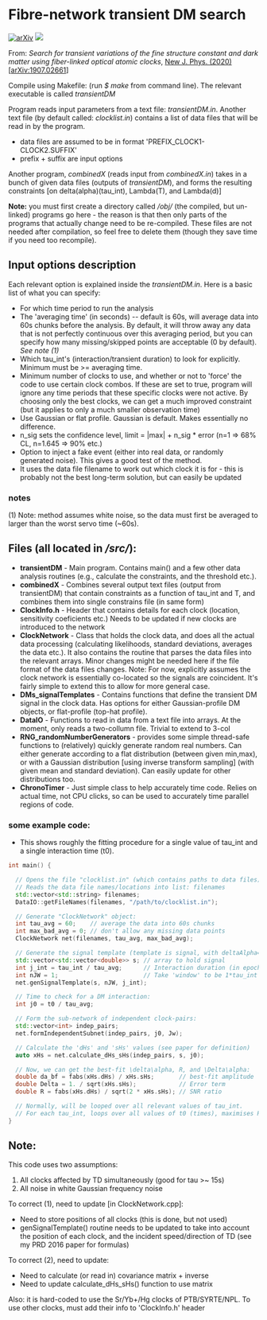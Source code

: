 # Fibre-network transient DM search

[![arXiv](https://img.shields.io/badge/arXiv-1907.02661%20-green.svg)](https://arxiv.org/abs/1907.02661)
[![](https://img.shields.io/badge/New%20J.%20Phys.-doi:10.1088%2F1367--2630%2Fabaace-blue)](https://iopscience.iop.org/article/10.1088/1367-2630/abaace)



From: _Search for transient variations of the fine structure constant and dark matter using fiber-linked optical atomic clocks_, [New J. Phys. (2020)](https://iopscience.iop.org/article/10.1088/1367-2630/abaace) [[arXiv:1907.02661](https://arxiv.org/abs/1907.02661)]

Compile using Makefile: (run _$ make_ from command line).
The relevant executable is called _transientDM_

Program reads input parameters from a text file: _transientDM.in_.
Another text file (by default called: _clocklist.in_) contains a list of
data files that will be read in by the program.
  * data files are assumed to be in format 'PREFIX_CLOCK1-CLOCK2.SUFFIX'
  * prefix + suffix are input options

Another program, _combinedX_ (reads input from _combinedX.in_) takes in a bunch of given data files (outputs of _transientDM_), and forms the resulting constraints [on delta(alpha)(tau_int), Lambda(T), and Lambda(d)]

**Note:** you must first create a directory called _/obj/_ (the compiled, but un-linked) programs go here - the reason is that then only parts of the programs that actually change need to be re-compiled.
These files are not needed after compilation, so feel free to delete them (though they save time if you need too recompile).


## Input options description
Each relevant option is explained inside the _transientDM.in_. Here is a basic list of what you can specify:
  * For which time period to run the analysis
  * The 'averaging time' (in seconds) -- default is 60s, will average data into 60s chunks before the analysis. By default, it will throw away any data that is not perfectly continuous over this averaging period, but you can specify how many missing/skipped points are acceptable (0 by default). *See note (1)*
  * Which tau_int's (interaction/transient duration) to look for explicitly. Minimum must be >= averaging time.
  * Minimum number of clocks to use, and whether or not to 'force' the code to use certain clock combos. If these are set to true, program will ignore any time periods that these specific clocks were not active. By choosing only the best clocks, we can get a much improved constraint (but it applies to only a much smaller observation time)
  * Use Gaussian or flat profile. Gaussian is default. Makes essentially no difference.
  * n_sig sets the confidence level, limit = |max| + n_sig * error
  (n=1 => 68% CL, n=1.645 => 90% etc.)
  * Option to inject a fake event (either into real data, or randomly generated noise). This gives a good test of the method.
  * It uses the data file filename to work out which clock it is for - this is probably not the best long-term solution, but can easily be updated


### notes
 (1) Note: method assumes white noise, so the data must first be averaged
 to larger than the worst servo time (~60s).


## Files (all located in _/src/_):

  * **transientDM**  -  Main program. Contains main() and a few other data analysis routines (e.g., calculate the constraints, and the threshold etc.).
  * **combinedX**  -  Combines several output text files (output from transientDM) that contain constraints as a function of tau_int and T, and combines them into single constrains file (in same form)
  * **ClockInfo.h**  -  Header that contains details for each clock (location, sensitivity coeficients etc.) Needs to be updated if new clocks are introduced to the network
  * **ClockNetwork**  -  Class that holds the clock data, and does all the actual data processing (calculating likelihoods, standard deviations, averages the data etc.). It also contains the routine that parses the data files into the relevant arrays. Minor changes might be needed here if the file format of the data files changes. Note: For now, explicitly assumes the clock network is essentially co-located so the signals are coincident. It's fairly simple to extend this to allow for more general case.
  * **DMs_signalTemplates**  -  Contains functions that define the transient DM signal in the clock data. Has options for either Gaussian-profile DM objects, or flat-profile (top-hat profile).
  * **DataIO**  -  Functions to read in data from a text file into arrays. At the moment, only reads a two-collumn file. Trivial to extend to 3-col
  * **RNG_randomNumberGenerators**  -  provides some simple thread-safe functions to (relatively) quickly generate random real numbers. Can either generate according to a flat distribution (between given min,max), or with a Gaussian distribution [using inverse transform sampling] (with given mean and standard deviation). Can easily update for other distributions too.
  * **ChronoTimer**  -  Just simple class to help accurately time code. Relies on actual time, not CPU clicks, so can be used to accurately time parallel regions of code.


### some example code:

  *  This shows roughly the fitting procedure for a single value of tau_int and a single interaction time (t0).

```cpp
int main() {

  // Opens the file "clocklist.in" (which contains paths to data files)
  // Reads the data file names/locations into list: filenames
  std::vector<std::string> filenames;
  DataIO::getFileNames(filenames, "/path/to/clocklist.in");

  // Generate "ClockNetwork" object:
  int tau_avg = 60;    // average the data into 60s chunks
  int max_bad_avg = 0; // don't allow any missing data points
  ClockNetwork net(filenames, tau_avg, max_bad_avg);

  // Generate the signal template (template is signal, with deltaAlpha=1)
  std::vector<std::vector<double>> s; // array to hold signal
  int j_int = tau_int / tau_avg;      // Interaction duration (in epochs)
  int nJW = 1;                        // Take 'window' to be 1*tau_int
  net.genSignalTemplate(s, nJW, j_int);

  // Time to check for a DM interaction:
  int j0 = t0 / tau_avg;

  // Form the sub-network of independent clock-pairs:
  std::vector<int> indep_pairs;
  net.formIndependentSubnet(indep_pairs, j0, Jw);

  // Calculate the 'dHs' and 'sHs' values (see paper for definition)
  auto xHs = net.calculate_dHs_sHs(indep_pairs, s, j0);

  // Now, we can get the best-fit \delta\alpha, R, and \Delta\alpha:
  double da_bf = fabs(xHs.dHs) / xHs.sHs;       // best-fit amplitude
  double Delta = 1. / sqrt(xHs.sHs);            // Error term
  double R = fabs(xHs.dHs) / sqrt(2 * xHs.sHs); // SNR ratio

  // Normally, will be looped over all relevant values of tau_int.
  // For each tau_int, loops over all values of t0 (times), maximises R and da
}
```


## Note:

This code uses two assumptions:
  1) All clocks affected by TD simultaneously (good for tau >~ 15s)
  2) All noise in white Gaussian frequency noise

To correct (1), need to update [in ClockNetwork.cpp]:
  * Need to store positions of all clocks (this is done, but not used)
  * genSignalTemplate() routine needs to be updated to take into account
  the position of each clock, and the incident speed/direction of TD
  (see my PRD 2016 paper for formulas)

To correct (2), need to update:
 * Need to calculate (or read in) covariance matrix + inverse
 * Need to update calculate_dHs_sHs() function to use matrix


Also: it is hard-coded to use the Sr/Yb+/Hg clocks of PTB/SYRTE/NPL.
To use other clocks, must add their info to 'ClockInfo.h' header
